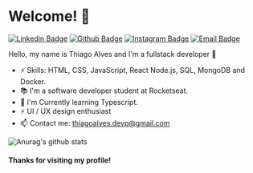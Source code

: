 # Welcome! 👋

[![Linkedin Badge](https://img.shields.io/badge/-LinkedIn-blue?style=flat-square&logo=Linkedin&logoColor=white&link=https://www.linkedin.com/in/thiagoalves89/)](https://www.linkedin.com/in/thiagoalves89/)
[![Github Badge](https://img.shields.io/badge/-Github-000?style=flat-square&logo=Github&logoColor=white&link=https://github.com/the-one-who-knoccks/)](https://github.com/the-one-who-knoccks/)
[![Instagram Badge](https://img.shields.io/badge/-Instagram-C13584?style=flat-square&labelColor=C13584&logo=instagram&logoColor=white&link=https://www.instagram.com/the.one.who.knoccks/)](https://www.instagram.com/the.one.who.knoccks/)
[![Email Badge](https://img.shields.io/badge/-Email-3ABFE6?style=flat-square&logo=minutemailer&logoColor=white&link=mailto:thiagoalves.devp@gmail.com)](mailto:thiagoalves.devp@gmail.com)

Hello, my name is Thiago Alves and I'm a fullstack developer 🚀

 - ⚡ Skills: HTML, CSS, JavaScript, React Node.js, SQL, MongoDB and Docker.
 - 📚 I'm a software developer student at Rocketseat.
 - 🌱 I'm Currently learning Typescript.
 - ⚡ UI / UX design enthusiast
 - 📫 Contact me: thiagoalves.devp@gmail.com
 
 

 
 ![Anurag's github stats](https://github-readme-stats.vercel.app/api?username=the-one-who-knoccksa&show_icons=true&theme=radical)

#### Thanks for visiting my profile!  

